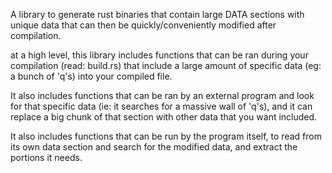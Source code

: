 A library to generate rust binaries that contain large DATA sections
with unique data that can then be quickly/conveniently modified after compilation.

at a high level, this library includes functions that can be ran during your compilation (read: build.rs) that include a large amount of specific data (eg: a bunch of 'q's) into your compiled file.

It also includes functions that can be ran by an external program and look for that specific data (ie: it searches for a massive wall of 'q's), and it can replace a big chunk of that section with other data that you want included.

It also includes functions that can be run by the program itself, to read from its own data section and search for the modified data, and extract the portions it needs.
